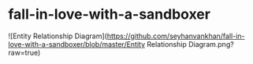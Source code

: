 # fall-in-love-with-a-sandboxer
![Entity Relationship Diagram](https://github.com/seyhanvankhan/fall-in-love-with-a-sandboxer/blob/master/Entity Relationship Diagram.png?raw=true)
